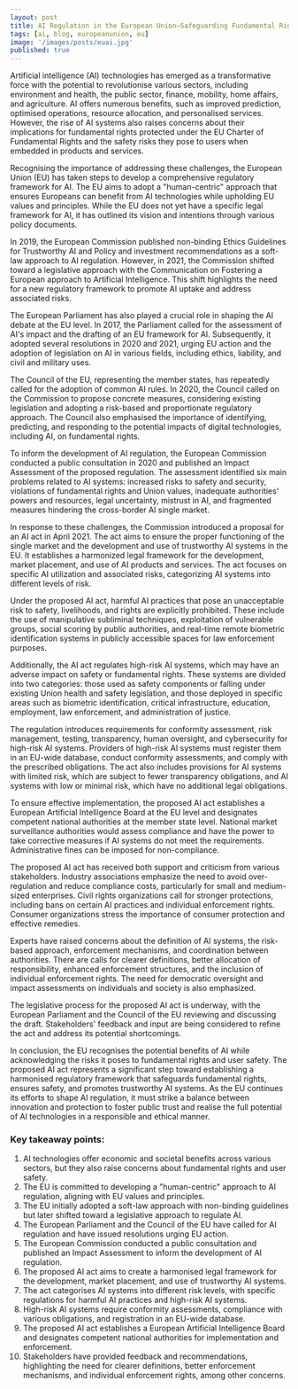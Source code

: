 ```yaml
---
layout: post
title: AI Regulation in the European Union—Safeguarding Fundamental Rights and Promoting Trustworthy AI
tags: [ai, blog, europeanunion, eu]
image: '/images/posts/euai.jpg'
published: true
---
```

Artificial intelligence (AI) technologies has emerged as a transformative force with the potential to revolutionise various sectors, including environment and health, the public sector, finance, mobility, home affairs, and agriculture. AI offers numerous benefits, such as improved prediction, optimised operations, resource allocation, and personalised services. However, the rise of AI systems also raises concerns about their implications for fundamental rights protected under the EU Charter of Fundamental Rights and the safety risks they pose to users when embedded in products and services.

Recognising the importance of addressing these challenges, the European Union (EU) has taken steps to develop a comprehensive regulatory framework for AI. The EU aims to adopt a "human-centric" approach that ensures Europeans can benefit from AI technologies while upholding EU values and principles. While the EU does not yet have a specific legal framework for AI, it has outlined its vision and intentions through various policy documents.

In 2019, the European Commission published non-binding Ethics Guidelines for Trustworthy AI and Policy and investment recommendations as a soft-law approach to AI regulation. However, in 2021, the Commission shifted toward a legislative approach with the Communication on Fostering a European approach to Artificial Intelligence. This shift highlights the need for a new regulatory framework to promote AI uptake and address associated risks.

The European Parliament has also played a crucial role in shaping the AI debate at the EU level. In 2017, the Parliament called for the assessment of AI's impact and the drafting of an EU framework for AI. Subsequently, it adopted several resolutions in 2020 and 2021, urging EU action and the adoption of legislation on AI in various fields, including ethics, liability, and civil and military uses.

The Council of the EU, representing the member states, has repeatedly called for the adoption of common AI rules. In 2020, the Council called on the Commission to propose concrete measures, considering existing legislation and adopting a risk-based and proportionate regulatory approach. The Council also emphasised the importance of identifying, predicting, and responding to the potential impacts of digital technologies, including AI, on fundamental rights.

To inform the development of AI regulation, the European Commission conducted a public consultation in 2020 and published an Impact Assessment of the proposed regulation. The assessment identified six main problems related to AI systems: increased risks to safety and security, violations of fundamental rights and Union values, inadequate authorities' powers and resources, legal uncertainty, mistrust in AI, and fragmented measures hindering the cross-border AI single market.

In response to these challenges, the Commission introduced a proposal for an AI act in April 2021. The act aims to ensure the proper functioning of the single market and the development and use of trustworthy AI systems in the EU. It establishes a harmonized legal framework for the development, market placement, and use of AI products and services. The act focuses on specific AI utilization and associated risks, categorizing AI systems into different levels of risk.

Under the proposed AI act, harmful AI practices that pose an unacceptable risk to safety, livelihoods, and rights are explicitly prohibited. These include the use of manipulative subliminal techniques, exploitation of vulnerable groups, social scoring by public authorities, and real-time remote biometric identification systems in publicly accessible spaces for law enforcement purposes.

Additionally, the AI act regulates high-risk AI systems, which may have an adverse impact on safety or fundamental rights. These systems are divided into two categories: those used as safety components or falling under existing Union health and safety legislation, and those deployed in specific areas such as biometric identification, critical infrastructure, education, employment, law enforcement, and administration of justice.

The regulation introduces requirements for conformity assessment, risk management, testing, transparency, human oversight, and cybersecurity for high-risk AI systems. Providers of high-risk AI systems must register them in an EU-wide database, conduct conformity assessments, and comply with the prescribed obligations. The act also includes provisions for AI systems with limited risk, which are subject to fewer transparency obligations, and AI systems with low or minimal risk, which have no additional legal obligations.

To ensure effective implementation, the proposed AI act establishes a European Artificial Intelligence Board at the EU level and designates competent national authorities at the member state level. National market surveillance authorities would assess compliance and have the power to take corrective measures if AI systems do not meet the requirements. Administrative fines can be imposed for non-compliance.

The proposed AI act has received both support and criticism from various stakeholders. Industry associations emphasize the need to avoid over-regulation and reduce compliance costs, particularly for small and medium-sized enterprises. Civil rights organizations call for stronger protections, including bans on certain AI practices and individual enforcement rights. Consumer organizations stress the importance of consumer protection and effective remedies.

Experts have raised concerns about the definition of AI systems, the risk-based approach, enforcement mechanisms, and coordination between authorities. There are calls for clearer definitions, better allocation of responsibility, enhanced enforcement structures, and the inclusion of individual enforcement rights. The need for democratic oversight and impact assessments on individuals and society is also emphasized.

The legislative process for the proposed AI act is underway, with the European Parliament and the Council of the EU reviewing and discussing the draft. Stakeholders' feedback and input are being considered to refine the act and address its potential shortcomings.

In conclusion, the EU recognises the potential benefits of AI while acknowledging the risks it poses to fundamental rights and user safety. The proposed AI act represents a significant step toward establishing a harmonised regulatory framework that safeguards fundamental rights, ensures safety, and promotes trustworthy AI systems. As the EU continues its efforts to shape AI regulation, it must strike a balance between innovation and protection to foster public trust and realise the full potential of AI technologies in a responsible and ethical manner.

### Key takeaway points:

1. AI technologies offer economic and societal benefits across various sectors, but they also raise concerns about fundamental rights and user safety.
2. The EU is committed to developing a "human-centric" approach to AI regulation, aligning with EU values and principles.
3. The EU initially adopted a soft-law approach with non-binding guidelines but later shifted toward a legislative approach to regulate AI.
4. The European Parliament and the Council of the EU have called for AI regulation and have issued resolutions urging EU action.
5. The European Commission conducted a public consultation and published an Impact Assessment to inform the development of AI regulation.
6. The proposed AI act aims to create a harmonised legal framework for the development, market placement, and use of trustworthy AI systems.
7. The act categorises AI systems into different risk levels, with specific regulations for harmful AI practices and high-risk AI systems.
8. High-risk AI systems require conformity assessments, compliance with various obligations, and registration in an EU-wide database.
9. The proposed AI act establishes a European Artificial Intelligence Board and designates competent national authorities for implementation and enforcement.
10. Stakeholders have provided feedback and recommendations, highlighting the need for clearer definitions, better enforcement mechanisms, and individual enforcement rights, among other concerns.
